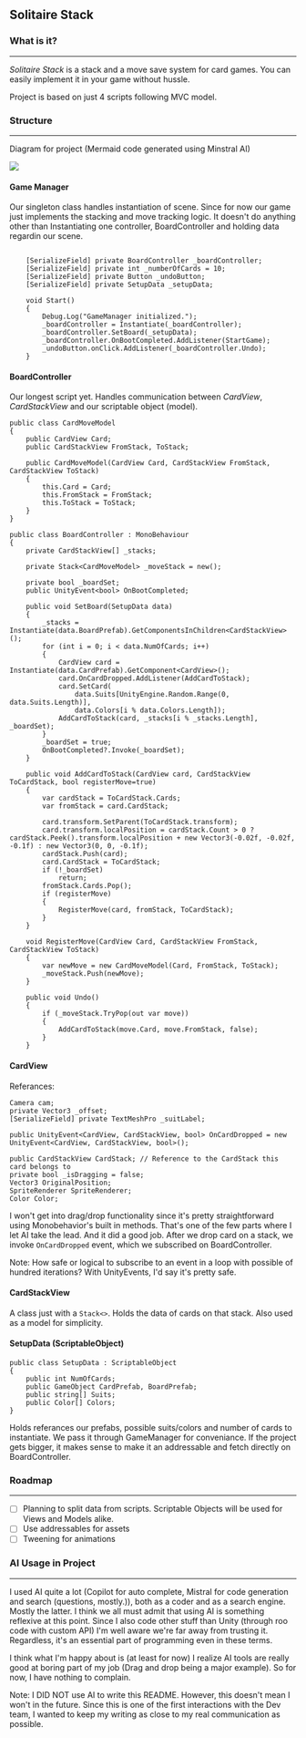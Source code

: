 ## Solitaire Stack

### What is it?

-----

*Solitaire Stack* is a stack and a move save system for card games. 
You can easily implement it in your game without hussle.

Project is based on just 4 scripts following MVC model. 

### Structure
-----

Diagram for project (Mermaid code generated using Minstral AI)

[![](https://mermaid.ink/img/pako:eNp9Vdtu4jAQ_RXLT1SFKtwK-GGlFvYmLUtV2j7sslqZxKTZJjayndIWwbfv2IEkTlN4iC9zZjwzZ2bYYl8EDBPsx1SpSURDSZMFR_CzN-grTdiUchoyibaZwPxa6O9SUBmMBddSxDGTBF27Fw6Yp8mSydlqDBBFUMS1I055IK5TrQUHM3Z1xIrpdD2hmhI0P24LwDn6zpWm3Gek7G4ZcLWhT6xxVr6aayp1zZWx0FgKESOV-j5T6gDZLXg5L5VgK7kBd_wniNOEOzf7h4htfv9xMIl4ZlZGkF32BjyFyykwEu_f5xpCJ8h4VvZ5xq-F0GORrGOmWUDQPY_06-dnxvXeYPdOgExbvxt5FlEAHycJV0FgHLkT1qmG2RvnkQ-bphsQuhP5uWk9Q5KFkdJMmjgcs7clQWF0XGP0ixTJwWT1Nbt3zN5D4TTqGcofqVCTRvoHXbKYoDv2oqdMPd5IUYbkr1b4c8xEaiJpGEY8rHLSQjMZgYDGN0JFOjI1_cB8LWS3DJqvZaTZLeMBk6Z73LPjj4gFAOxSYdP411BaghsoNkE1MxjyzffMLZSpSBWbiA1v1AognFrB_dq9nkIr5SwW7ARMaQjaxJvRVM5LDTWF5rZs_TAgio4wkL2L4Ad2PrRflLdj-2ea1E-g7NkbyVZ0mc2Q2fIfUFZG2MY5DZlDaYHpjI9yt59nrKgDiUdRTVby_n-fFZJXdFmSd8uHxXp-bJxaRO5DedC3Wp_eDTgCUxaqmcbRG1OZShVi1FxqCcpMKpRNxNN6B5VvlAcxqJiJg8yUTGCYnVAt2Ibpp4yi4KsoTKUtxtNPFvmGcSCNi_ZFhZs4lFGAiZYpa-KEyYSaI7a0LLB-BK8WmMA2oPJpgRd8Bzpryn8JkRzVpEjDR0xWNFZwStcwbNnhPza_lbbjxyLlGpN2z7NGMNniFzj2-xedXq_neR4sILxs4ldMWp2L0eVgNBp6ncHQa_fb3cGuid_sw97FqHvZaw9Gw-HAG3SH_c7uPyzHc40?type=png)](https://mermaid.live/edit#pako:eNp9Vdtu4jAQ_RXLT1SFKtwK-GGlFvYmLUtV2j7sslqZxKTZJjayndIWwbfv2IEkTlN4iC9zZjwzZ2bYYl8EDBPsx1SpSURDSZMFR_CzN-grTdiUchoyibaZwPxa6O9SUBmMBddSxDGTBF27Fw6Yp8mSydlqDBBFUMS1I055IK5TrQUHM3Z1xIrpdD2hmhI0P24LwDn6zpWm3Gek7G4ZcLWhT6xxVr6aayp1zZWx0FgKESOV-j5T6gDZLXg5L5VgK7kBd_wniNOEOzf7h4htfv9xMIl4ZlZGkF32BjyFyykwEu_f5xpCJ8h4VvZ5xq-F0GORrGOmWUDQPY_06-dnxvXeYPdOgExbvxt5FlEAHycJV0FgHLkT1qmG2RvnkQ-bphsQuhP5uWk9Q5KFkdJMmjgcs7clQWF0XGP0ixTJwWT1Nbt3zN5D4TTqGcofqVCTRvoHXbKYoDv2oqdMPd5IUYbkr1b4c8xEaiJpGEY8rHLSQjMZgYDGN0JFOjI1_cB8LWS3DJqvZaTZLeMBk6Z73LPjj4gFAOxSYdP411BaghsoNkE1MxjyzffMLZSpSBWbiA1v1AognFrB_dq9nkIr5SwW7ARMaQjaxJvRVM5LDTWF5rZs_TAgio4wkL2L4Ad2PrRflLdj-2ea1E-g7NkbyVZ0mc2Q2fIfUFZG2MY5DZlDaYHpjI9yt59nrKgDiUdRTVby_n-fFZJXdFmSd8uHxXp-bJxaRO5DedC3Wp_eDTgCUxaqmcbRG1OZShVi1FxqCcpMKpRNxNN6B5VvlAcxqJiJg8yUTGCYnVAt2Ibpp4yi4KsoTKUtxtNPFvmGcSCNi_ZFhZs4lFGAiZYpa-KEyYSaI7a0LLB-BK8WmMA2oPJpgRd8Bzpryn8JkRzVpEjDR0xWNFZwStcwbNnhPza_lbbjxyLlGpN2z7NGMNniFzj2-xedXq_neR4sILxs4ldMWp2L0eVgNBp6ncHQa_fb3cGuid_sw97FqHvZaw9Gw-HAG3SH_c7uPyzHc40)

#### Game Manager

Our singleton class handles instantiation of scene. Since for now our game just implements the stacking and move tracking logic. It doesn't do anything other than Instantiating one controller, BoardController and holding data regardin our scene. 

```    public static GameManager Instance { get; private set; }

    [SerializeField] private BoardController _boardController;
    [SerializeField] private int _numberOfCards = 10;
    [SerializeField] private Button _undoButton;
    [SerializeField] private SetupData _setupData;

    void Start()
    {
        Debug.Log("GameManager initialized.");
        _boardController = Instantiate(_boardController);
        _boardController.SetBoard(_setupData);
        _boardController.OnBootCompleted.AddListener(StartGame);
        _undoButton.onClick.AddListener(_boardController.Undo);
    }
```

#### BoardController

Our longest script yet. Handles communication between *CardView*, *CardStackView* and  our scriptable object (model).

```
public class CardMoveModel
{
    public CardView Card;
    public CardStackView FromStack, ToStack;

    public CardMoveModel(CardView Card, CardStackView FromStack, CardStackView ToStack)
    {
        this.Card = Card;
        this.FromStack = FromStack;
        this.ToStack = ToStack;
    }
}

public class BoardController : MonoBehaviour
{
    private CardStackView[] _stacks;

    private Stack<CardMoveModel> _moveStack = new();

    private bool _boardSet;
    public UnityEvent<bool> OnBootCompleted;

    public void SetBoard(SetupData data)
    {
        _stacks = Instantiate(data.BoardPrefab).GetComponentsInChildren<CardStackView>();
        for (int i = 0; i < data.NumOfCards; i++)
        {
            CardView card = Instantiate(data.CardPrefab).GetComponent<CardView>();
            card.OnCardDropped.AddListener(AddCardToStack);
            card.SetCard(
                data.Suits[UnityEngine.Random.Range(0, data.Suits.Length)], 
                data.Colors[i % data.Colors.Length]);
            AddCardToStack(card, _stacks[i % _stacks.Length], _boardSet);
        }
        _boardSet = true;
        OnBootCompleted?.Invoke(_boardSet);
    }

    public void AddCardToStack(CardView card, CardStackView ToCardStack, bool registerMove=true)
    {
        var cardStack = ToCardStack.Cards;
        var fromStack = card.CardStack;

        card.transform.SetParent(ToCardStack.transform);
        card.transform.localPosition = cardStack.Count > 0 ? cardStack.Peek().transform.localPosition + new Vector3(-0.02f, -0.02f, -0.1f) : new Vector3(0, 0, -0.1f);
        cardStack.Push(card);
        card.CardStack = ToCardStack;
        if (!_boardSet)
            return;
        fromStack.Cards.Pop();
        if (registerMove)
        {
            RegisterMove(card, fromStack, ToCardStack);
        }
    }

    void RegisterMove(CardView Card, CardStackView FromStack, CardStackView ToStack)
    {
        var newMove = new CardMoveModel(Card, FromStack, ToStack);
        _moveStack.Push(newMove);
    }

    public void Undo()
    {
        if (_moveStack.TryPop(out var move))
        {
            AddCardToStack(move.Card, move.FromStack, false);
        }
    }
```
  
#### CardView

Referances: 
```
Camera cam;
private Vector3 _offset;
[SerializeField] private TextMeshPro _suitLabel;

public UnityEvent<CardView, CardStackView, bool> OnCardDropped = new UnityEvent<CardView, CardStackView, bool>();

public CardStackView CardStack; // Reference to the CardStack this card belongs to
private bool _isDragging = false;
Vector3 OriginalPosition;
SpriteRenderer SpriteRenderer;
Color Color;
```

I won't get into drag/drop functionality since it's pretty straightforward using Monobehavior's built in methods. That's one of the few parts where I let AI take the lead. And it did a good job. After we drop card on a stack, we invoke `OnCardDropped` event, which we subscribed on BoardController. 

Note: How safe or logical to subscribe to an event in a loop with possible of hundred iterations? With UnityEvents, I'd say it's pretty safe. 

#### CardStackView

A class just with a `Stack<>`. Holds the data of cards on that stack. Also used as a model for simplicity.

#### SetupData (ScriptableObject)

```
public class SetupData : ScriptableObject
{
    public int NumOfCards;
    public GameObject CardPrefab, BoardPrefab;
    public string[] Suits;
    public Color[] Colors;
} 
```

Holds referances our prefabs, possible suits/colors and number of cards to instantiate. We pass it through GameManager for conveniance. If the project gets bigger, it makes sense to make it an addressable and fetch directly on BoardController.


### Roadmap
-----

- [ ] Planning to split data from scripts. Scriptable Objects will be used for Views and Models alike. 
- [ ] Use addressables for assets
- [ ] Tweening for animations

### AI Usage in Project
------
I used AI quite a lot (Copilot for auto complete, Mistral for code generation and search (questions, mostly.)), both as a coder and as a search engine. Mostly the latter. 
I think we all must admit that using AI is something reflexive at this point. Since I also code other stuff than Unity (through roo code with custom API) I'm well aware we're far away from trusting it. Regardless, it's an essential part of programming even in these terms.

I think what I'm happy about is (at least for now) I realize AI tools are really good at boring part of my job (Drag and drop being a major example). So for now, I have nothing to complain.

Note: I DID NOT use AI to write this README. However, this doesn't mean I won't in the future. Since this is one of the first interactions with the Dev team, I wanted to keep my writing as close to my real communication as possible.  
